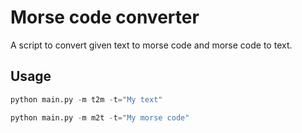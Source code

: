 # Morse code converter
A script to convert given text to morse code and morse code to text.
## Usage
```python
python main.py -m t2m -t="My text" 
```
```python
python main.py -m m2t -t="My morse code" 
```

